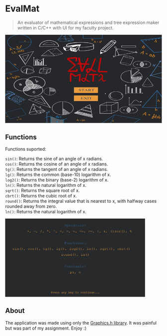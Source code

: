 # EvalMat

> An evaluator of mathematical expressions and tree expression maker written in C/C++ with UI for my faculty project.

<img src="./Resources/screen.gif" width="800">

## Functions

Functions suported:

`sin()`: Returns the sine of an angle of x radians.<br />
`cos()`: Returns the cosine of an angle of x radians.<br />
`tg()`: Returns the tangent of an angle of x radians.<br />
`lg()`: Returns the common (base-10) logarithm of x.<br />
`log2()`: Returns the binary (base-2) logarithm of x.<br />
`ln()`: Returns the natural logarithm of x.<br />
`sqrt()`: Returns the square root of x.<br />
`cbrt()`: Returns the cubic root of x.<br />
`round()`: Returns the integral value that is nearest to x, with halfway cases rounded away from zero.<br />
`ln()`: Returns the natural logarithm of x.<br />


<img src="./Resources/functions.png" width="450">


## About

The application was made using only the [Graphics.h library](https://github.com/SagarGaniga/Graphics-Library). It was painful but was part of my assignment. Enjoy :)

